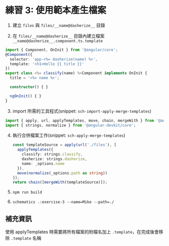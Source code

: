 # 練習 3: 使用範本產生檔案

1. 建立 `files` 與 `files/__name@dasherize__` 目錄

2. 在 `files/__name@dasherize__` 目錄內建立檔案 `__name@dasherize__.component.ts.template`

  ```ts
  import { Component, OnInit } from '@angular/core';
  @Component({
    selector: 'app-<%= dasherize(name) %>',
    template: '<h1>Hello {{ title }}'
  })
  export class <%= classify(name) %>Component implements OnInit {
    title = '<%= name %>';

    constructor() { }

    ngOnInit() { }
  }
  ```

3. import 所需的工具程式(snippet: `sch-import-apply-merge-templates`)

  ```ts
  import { apply, url, applyTemplates, move, chain, mergeWith } from '@angular-devkit/schematics';
  import { strings, normalize } from '@angular-devkit/core';
  ```

4. 執行合併檔案工作(snippet: `sch-apply-merge-templates`)

   ```ts
   const templateSource = apply(url('./files'), [
     applyTemplates({
       classify: strings.classify,
       dasherize: strings.dasherize,
       name: _options.name
     }),
     move(normalize(_options.path as string))
   ]);
   return chain([mergeWith(templateSource)]);
   ```

5. `npm run build`

6. `schematics .:exercise-3 --name=Mike --path=./`

## 補充資訊

使用 applyTemplates 時需要將所有檔案的附檔名加上 `.template`，在完成後會移除 `.template` 名稱
